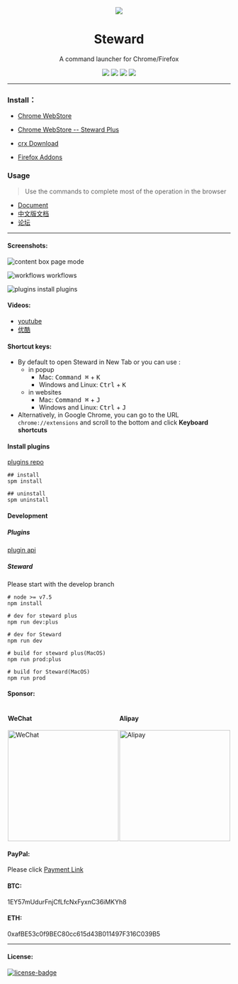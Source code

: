 <p align="center"><img src="https://user-images.githubusercontent.com/1894203/50375271-c898c800-0635-11e9-9b48-6e87191cab7f.png" /></p>
<h1 align="center">Steward</h1>
<p align="center">A command launcher for Chrome/Firefox</p>
<p align="center">
   <a href="https://github.com/solobat/Steward/releases"><img src="https://img.shields.io/badge/lastest_version-3.7.7-blue.svg"></a>
   <a target="_blank" href="https://chrome.google.com/webstore/detail/jglmompgeddkbcdamdknmebaimldkkbl"><img src="https://img.shields.io/badge/download-_chrome_webstore-brightgreen.svg"></a>
   <a href="http://static.oksteward.com/steward-3.7.7.crx"><img src="https://img.shields.io/badge/download-_crx-brightgreen.svg"></a>
   <a target="_blank" href="https://addons.mozilla.org/firefox/addon/steward-a-command-launcher/"><img src="https://img.shields.io/badge/download-_firefox_addon-DD512A.svg"></a>

</p>

***

### Install：
- [Chrome WebStore](https://chrome.google.com/webstore/detail/jglmompgeddkbcdamdknmebaimldkkbl)
- [Chrome WebStore -- Steward Plus](https://chrome.google.com/webstore/detail/dnkhdiodfglfckibnfcjbgddcgjgkacd)
- [crx Download](http://static.oksteward.com/steward-3.7.7.crx)

- [Firefox Addons](https://addons.mozilla.org/firefox/addon/steward-a-command-launcher/)

### Usage
> Use the commands to complete most of the operation in the browser

- [Document](http://oksteward.com/steward-documents/)
- [中文版文档](http://oksteward.com/steward-documents/zh/)
- [论坛](http://bbs.oksteward.com)
---
#### Screenshots:
![content box](https://i.imgur.com/pWDNBEV.png)
page mode

![workflows](https://i.imgur.com/JefFHhT.png)
workflows

![plugins](https://i.imgur.com/QfOJ2oD.png)
install plugins

#### Videos:
- [youtube](https://www.youtube.com/watch?v=SJ8T_Mbiyes)
- [优酷](http://list.youku.com/albumlist/show/id_51350050)

#### Shortcut keys:
- By default to open Steward in New Tab or you can use :
  - in popup
    - Mac: <kbd>Command ⌘</kbd> + <kbd>K</kbd>
    - Windows and Linux: <kbd>Ctrl</kbd> + <kbd>K</kbd>
  - in websites
    - Mac: <kbd>Command ⌘</kbd> + <kbd>J</kbd>
    - Windows and Linux: <kbd>Ctrl</kbd> + <kbd>J</kbd>
- Alternatively, in Google Chrome, you can go to the URL `chrome://extensions` and scroll to the bottom and click **Keyboard shortcuts**

#### Install plugins
[plugins repo](https://github.com/Steward-launcher/steward-plugins)

```
## install
spm install

## uninstall
spm uninstall
```

#### Development
##### Plugins
[plugin api](http://oksteward.com/steward-documents/plugins/plugins.html#plugin-development)

##### Steward
Please start with the develop branch
````
# node >= v7.5
npm install

# dev for steward plus
npm run dev:plus

# dev for Steward
npm run dev

# build for steward plus(MacOS)
npm run prod:plus

# build for Steward(MacOS)
npm run prod
````

#### Sponsor:

<div style="display: flex;justify-content: space-around;">
    <div>
        <h4>WeChat</h4>
        <img src="http://static.oksteward.com/IMG_2180.jpg" width="250" alt="WeChat" />
    </div>
    <div>
        <h4>Alipay</h4>
        <img src="http://static.oksteward.com/alipay3.jpg" width="250" alt="Alipay" />
    </div>
</div>
<div>
    <h4>PayPal:</h4> Please click <a href="https://paypal.me/tomasy/5" target="_blank">Payment Link</a>
</div>
<div>
    <h4>BTC: </h4>1EY57mUdurFnjCfLfcNxFyxnC36iMKYh8
</div>
<div>
    <h4>ETH: </h4>0xafBE53c0f9BEC80cc615d43B011497F316C039B5
</div>

---
#### License:
[![license-badge]][license-link]

<!-- Link -->
[version-badge]:    https://img.shields.io/badge/lastest_version-3.7.7-blue.svg
[version-link]:     https://github.com/solobat/Steward
[chrome-badge]:     https://img.shields.io/badge/download-_chrome_webstore-brightgreen.svg
[chrome-link]:      https://chrome.google.com/webstore/detail/jglmompgeddkbcdamdknmebaimldkkbl
[offline-badge]:    https://img.shields.io/badge/download-_crx-brightgreen.svg
[offline-link]:     http://static.oksteward.com/steward-3.7.7.crx
[license-badge]:    https://img.shields.io/github/license/mashape/apistatus.svg
[license-link]:     https://opensource.org/licenses/MIT
